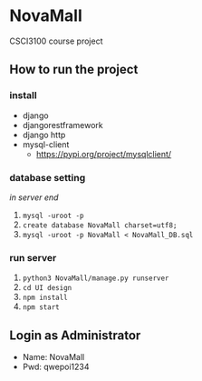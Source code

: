 # NovaMall
CSCI3100 course project

## How to run the project
### install
- django
- djangorestframework
- django http
- mysql-client
    - https://pypi.org/project/mysqlclient/

### database setting
*in server end*
1. `mysql -uroot -p`
2. `create database NovaMall charset=utf8;`
3. `mysql -uroot -p NovaMall < NovaMall_DB.sql`

### run server
1. `python3 NovaMall/manage.py runserver`
2. `cd UI design`
3. `npm install`
4. `npm start`

## Login as Administrator
- Name: NovaMall
- Pwd: qwepoi1234